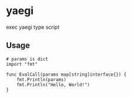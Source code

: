 # yaegi 

exec yaegi type script

## Usage

```text
# params is dict
import "fmt"

func EvalCall(params map[string]interface{}) {
	fmt.Println(params)
	fmt.Println("Hello, World!")
}
```